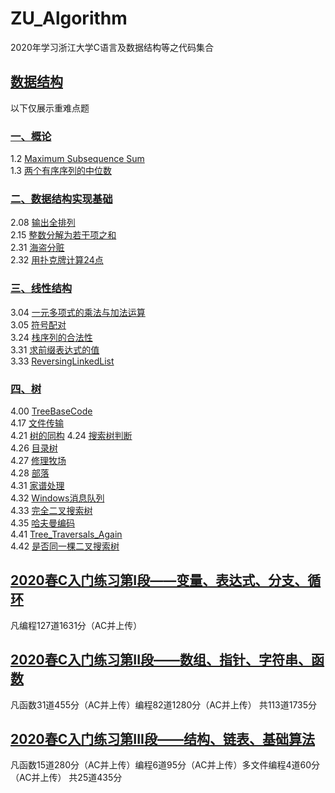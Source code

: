 # ZU_Algorithm
2020年学习浙江大学C语言及数据结构等之代码集合
## [数据结构](/DataStructure)
以下仅展示重难点题
### [一、概论](/DataStructure/Base)
1.2 [Maximum Subsequence Sum](/DataStructure/Base/1_02_MaxSubSum/1_02_MaxSubSum.cpp)  
1.3 [两个有序序列的中位数](/DataStructure/Base/1_03_MeanFor2S/1_03_MeanFor2S.cpp)  

### [二、数据结构实现基础](DataStructure/DSBase)
2.08 [输出全排列](/DataStructure/DSBase/2_08_输出全排列/2_08_输出全排列.cpp)  
2.15 [整数分解为若干项之和](/DSBase/2_15_整数分解为若干项之和/2_15_整数分解为若干项之和.cpp)  
2.31 [海盗分赃](/DataStructure/DSBase/2_31_海盗分赃/2_31_海盗分赃.cpp)  
2.32 [用扑克牌计算24点](/DataStructure/DSBase/2_32_用扑克牌计算24点/2_32_用扑克牌计算24点.cpp)  

### [三、线性结构](DataStructure/Linear)
3.04 [一元多项式的乘法与加法运算](/DataStructure/Linear/3_04_一元多项式的乘法与加法运算/3_04_一元多项式的乘法与加法运算.cpp)  
3.05 [符号配对](/DataStructure/Linear/3_05_符号配对/3_05_符号配对.cpp)  
3.24 [栈序列的合法性](/DataStructure/Linear/3_24_出栈序列的合法性/3_24_出栈序列的合法性.cpp)  
3.31 [求前缀表达式的值](/DataStructure/Linear/3_31_求前缀表达式的值/3_31_求前缀表达式的值.cpp)  
3.33 [ReversingLinkedList](/DataStructure/Linear/3_33_ReversingLinkedList/3_33_ReversingLinkedList.cpp)  

### [四、树](DataStructure/Tree)
4.00 [TreeBaseCode](/DataStructure/Tree/4_00_TreeBaseCode/4_00_TreeBaseCode.cpp)  
4.17 [文件传输](/DataStructure/Tree/4_17_文件传输/4_17_文件传输.cpp)  
4.21 [树的同构](/DataStructure/Tree/4_21_树的同构/4_21_树的同构.cpp)
4.24 [搜索树判断](/DataStructure/Tree/4_24_搜索树判断/4_24_搜索树判断.cpp)  
4.26 [目录树](/DataStructure/Tree/4_26_目录树/4_26_目录树.cpp)  
4.27 [修理牧场](/DataStructure/Tree/4_27_修理牧场/4_27_修理牧场.cpp)  
4.28 [部落](/DataStructure/Tree/4_28_部落/4_28_部落.cpp)  
4.31 [家谱处理](/DataStructure/Tree/4_31_家谱处理/4_31_家谱处理.cpp)  
4.32 [Windows消息队列](/DataStructure/Tree/4_32_Windows消息队列/4_32_Windows消息队列.cpp)  
4.33 [完全二叉搜索树](/DataStructure/Tree/4_33_完全二叉搜索树/4_33_完全二叉搜索树.cpp)  
4.35 [哈夫曼编码](/DataStructure/Tree/4_35_哈夫曼编码/4_35_哈夫曼编码.cpp)  
4.41 [Tree_Traversals_Again](/DataStructure/Tree/4_41_Tree_Traversals_Again/4_41_Tree_Traversals_Again.cpp)   
4.42 [是否同一棵二叉搜索树](/DataStructure/Tree/4_42_是否同一棵二叉搜索树/4_42_是否同一棵二叉搜索树.cpp)    

## [2020春C入门练习第I段——变量、表达式、分支、循环](/CProgram01/)
凡编程127道1631分（AC并上传） 

## [2020春C入门练习第II段——数组、指针、字符串、函数](/CProgram02/)
凡函数31道455分（AC并上传）编程82道1280分（AC并上传） 共113道1735分  

## [2020春C入门练习第III段——结构、链表、基础算法](/CProgram03/)
凡函数15道280分（AC并上传）编程6道95分（AC并上传）多文件编程4道60分（AC并上传） 共25道435分  
